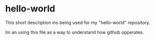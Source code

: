# hello-world
This short description ins being used for my "hello-world" repository.

Im an using this file as a way to understand how github opperates.
